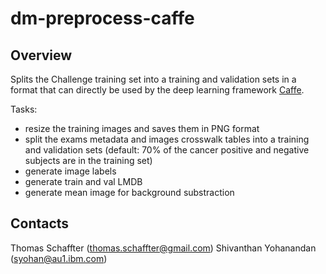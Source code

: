 # dm-preprocess-caffe
## Overview
Splits the Challenge training set into a training and validation sets in a format that can directly be used by the deep learning framework [Caffe](http://caffe.berkeleyvision.org/).

Tasks:
- resize the training images and saves them in PNG format
- split the exams metadata and images crosswalk tables into a training and validation sets (default: 70% of the cancer positive and negative subjects are in the training set)
- generate image labels
- generate train and val LMDB
- generate mean image for background substraction

## Contacts
Thomas Schaffter (thomas.schaffter@gmail.com) 
Shivanthan Yohanandan (syohan@au1.ibm.com)
